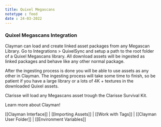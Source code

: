 ```yaml
---
title: Quixel Megascans
notetype : feed
date : 24-03-2022
---
```

### Quixel Megascans Integration

Clayman can load and create linked asset packages from any Megascan Library.
Go to Integrations > QuixelSync and setup a path to the root folder of a Quixel Megascans library.
All download assets will be ingested as linked packages and behave like any other normal package.

After the ingesting process is done you will be able to use assets as any other in Clayman.
The ingesting process will take some time to finish, so be patient if you have a large library or a lots of 4K + textures in the downloaded Quixel assets.

Clarisse will load any Megascans asset trough the Clarisse Survival Kit.


Learn more about Clayman!

[[Clayman Interface]] | 
[[Importing Assets]] | 
[[Work with Tags]] | 
[[Clayman User Folder]] | 
[[Environment Variables]]